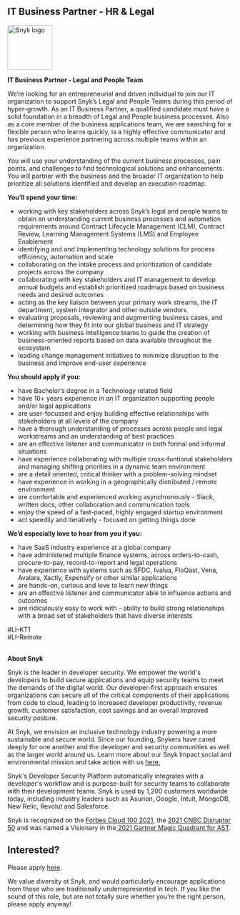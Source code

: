 IT Business Partner - HR & Legal 
---

<img src="https://res.cloudinary.com/snyk/image/upload/v1537345894/press-kit/brand/logo-black.png" width="100" alt="Snyk logo" />

<p><strong>IT Business Partner - Legal and People Team</strong></p>
<p><span style="font-weight: 400;">We’re looking for an entrepreneurial and driven individual to join our IT organization to support Snyk’s Legal and People Teams during this period of hyper-growth. As an IT Business Partner, a qualified candidate must have a solid foundation in a breadth of Legal and People business processes. Also as a core member of the business applications team, we are searching for a flexible person who learns quickly, is a highly effective communicator and has previous experience partnering across multiple teams within an organization.</span></p>
<p><span style="font-weight: 400;">You will use your understanding of the current business processes, pain points, and challenges to find technological solutions and enhancements.&nbsp; You will partner with the business and the broader IT organization to help prioritize all solutions identified and develop an execution roadmap.</span></p>
<p><strong>You’ll spend your time:</strong></p>
<ul>
<li style="font-weight: 400;"><span style="font-weight: 400;">working with key stakeholders across Snyk’s legal and people teams to obtain an understanding current business processes and automation requirements around Contract Lifecycle Management (CLM), Contract Review, Learning Management Systems (LMS) and Employee Enablement</span></li>
<li style="font-weight: 400;"><span style="font-weight: 400;">identifying and and implementing technology solutions for process efficiency, automation and scale</span></li>
<li style="font-weight: 400;"><span style="font-weight: 400;">collaborating on the intake process and prioritization of candidate projects across the company</span></li>
<li style="font-weight: 400;"><span style="font-weight: 400;">collaborating with key stakeholders and IT management to develop annual budgets and establish prioritized roadmaps based on business needs and desired outcomes</span></li>
<li style="font-weight: 400;"><span style="font-weight: 400;">acting as the key liaison between your primary work streams, the IT department, system integrator and other outside vendors</span></li>
<li style="font-weight: 400;"><span style="font-weight: 400;">evaluating proposals, reviewing and augmenting business cases, and determining how they fit into our global business and IT strategy</span></li>
<li style="font-weight: 400;"><span style="font-weight: 400;">working with business intelligence teams to guide the creation of business-oriented reports based on data available throughout the ecosystem</span></li>
<li style="font-weight: 400;"><span style="font-weight: 400;">leading change management initiatives to minimize disruption to the business and improve end-user experience</span></li>
</ul>
<p><strong>You should apply if you:</strong></p>
<ul>
<li><span style="font-weight: 400;">have Bachelor’s degree in a Technology related field</span></li>
<li><span style="font-weight: 400;">have 10+ years experience in an IT organization supporting people and/or legal applications</span></li>
<li><span style="font-weight: 400;">are user-focussed and enjoy building effective relationships with stakeholders at all levels of the company</span></li>
<li><span style="font-weight: 400;">have a thorough understanding of processes across people and legal workstreams and an understanding of best practices</span></li>
<li><span style="font-weight: 400;">are an effective listener and communicator in both formal and informal situations</span></li>
<li><span style="font-weight: 400;">have experience collaborating with multiple cross-funtional stakeholders and managing shifting priorities in a dynamic team environment</span></li>
<li><span style="font-weight: 400;">are a detail oriented, critical thinker with a problem-solving mindset&nbsp;&nbsp;&nbsp;</span></li>
<li><span style="font-weight: 400;">have experience in working in a geographically distributed / remote environment</span></li>
<li><span style="font-weight: 400;">are comfortable and experienced working asynchronously - Slack, written docs, other collaboration and communication tools</span></li>
<li><span style="font-weight: 400;">enjoy the speed of a fast-paced, highly engaged startup environment</span></li>
<li><span style="font-weight: 400;">act speedily and iteratively - focused on getting things done</span></li>
</ul>
<p><strong>We’d especially love to hear from you if you:</strong></p>
<ul>
<li style="font-weight: 400;"><span style="font-weight: 400;">have SaaS industry experience at a global company</span></li>
<li style="font-weight: 400;"><span style="font-weight: 400;">have administered multiple finance systems, across orders-to-cash, procure-to-pay, record-to-report and legal operations</span></li>
<li style="font-weight: 400;"><span style="font-weight: 400;">have experience with systems such as SFDC, Ivalua, FloQast, Vena, Avalara, Xactly, Expensify or other similar applications</span></li>
<li style="font-weight: 400;"><span style="font-weight: 400;">are hands-on, curious and love to learn new things</span></li>
<li style="font-weight: 400;"><span style="font-weight: 400;">are an effective listener and communicator able to influence actions and outcomes</span></li>
<li style="font-weight: 400;"><span style="font-weight: 400;">are ridiculously easy to work with - ability to build strong relationships with a broad set of stakeholders that have diverse interests</span></li>
</ul>
<p>#LI-KT1<br>#LI-Remote<br><br></p><div class="content-conclusion"><p><strong>About Snyk</strong></p>
<p><span style="font-weight: 400;">Snyk is the leader in developer security. We empower the world's developers to build secure applications and equip security teams to meet the demands of the digital world. Our developer-first approach ensures organizations can secure all of the critical components of their applications from code to cloud, leading to increased developer productivity, revenue growth, customer satisfaction, cost savings and an overall improved security posture.&nbsp;</span></p>
<p><span style="font-weight: 400;">At Snyk, we envision an inclusive technology industry powering a more sustainable and secure world.</span> <span style="font-weight: 400;">Since our founding, Snykers have cared deeply for one another and the developer and security communities as well as the larger world around us. Learn more about our Snyk Impact social and environmental mission and take action with us </span><a href="https://snyk.io/about/snyk-impact/"><span style="font-weight: 400;">here.</span></a></p>
<p><span style="font-weight: 400;">Snyk's Developer Security Platform automatically integrates with a developer's workflow and is purpose-built for security teams to collaborate with their development teams. Snyk is used by 1,200 customers worldwide today, including industry leaders such as Asurion, Google, Intuit, MongoDB, New Relic, Revolut and Salesforce.</span></p>
<p><span style="font-weight: 400;">Snyk is recognized on the </span><a href="https://www.forbes.com/cloud100/#6f24b5ba5f94"><span style="font-weight: 400;">Forbes Cloud 100 2021</span></a><span style="font-weight: 400;">, the </span><a href="https://www.cnbc.com/2021/05/25/these-are-the-2021-cnbc-disruptor-50-companies.html"><span style="font-weight: 400;">2021 CNBC Disruptor 50</span></a><span style="font-weight: 400;"> and was named a Visionary in the</span><a href="https://snyk.io/blog/snyk-visionary-2021-gartner-magic-quadrant-for-ast/"><span style="font-weight: 400;"> 2021 Gartner Magic Quadrant for AST</span></a><span style="font-weight: 400;">.</span></p></div>

Interested?
---

Please apply [here](https://boards.greenhouse.io/snyk/jobs/5843502002#app).

We value diversity at Snyk, and would particularly encourage applications from those who are traditionally underrepresented in tech.
If you like the sound of this role, but are not totally sure whether you’re the right person, please apply anyway!
